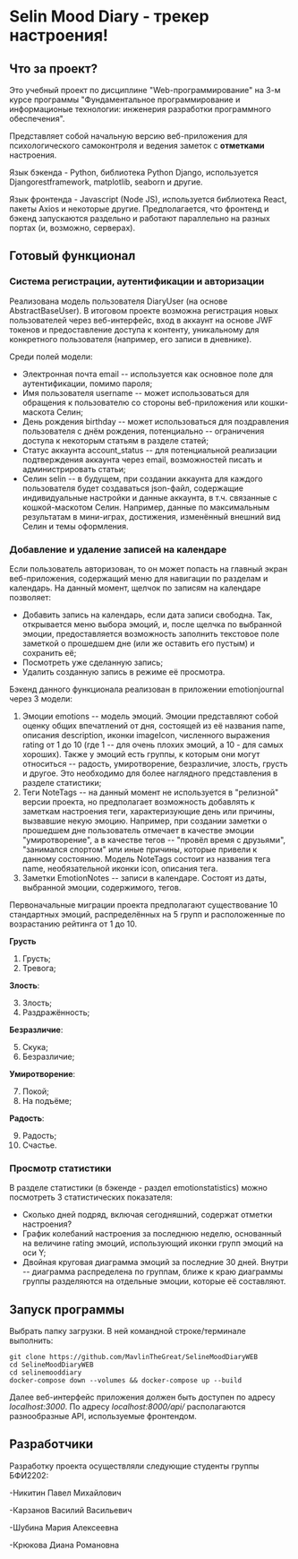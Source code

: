 # Selin Mood Diary - трекер настроения!

## Что за проект?
Это учебный проект по дисциплине "Web-программирование" на 3-м курсе программы "Фундаментальное программирование и информационые технологии: инженерия разработки программного обеспечения".

Представляет собой начальную версию веб-приложения для психологического самоконтроля и ведения заметок с **отметками** настроения.

Язык бэкенда - Python, библиотека Python Django, используется Djangorestframework, matplotlib, seaborn и другие.

Язык фронтенда - Javascript (Node JS), используется библиотека React, пакеты Axios и некоторые другие. Предполагается, что фронтенд и бэкенд запускаются раздельно и работают параллельно на разных портах (и, возможно, серверах).

## Готовый функционал

### Система регистрации, аутентификации и авторизации
Реализована модель пользователя DiaryUser (на основе AbstractBaseUser). В итоговом проекте возможна регистрация новых пользователей через веб-интерфейс, вход в аккаунт на основе JWF токенов и предоставление доступа к контенту, уникальному для конкретного пользователя (например, его записи в дневнике).

Среди полей модели:

+ Электронная почта email -- используется как основное поле для аутентификации, помимо пароля;
+ Имя пользователя username -- может использоваться для обращения к пользователю со стороны веб-приложения или кошки-маскота Селин;
+ День рождения birthday -- может использоваться для поздравления пользователя с днём рождения, потенциально -- ограничения доступа к некоторым статьям в разделе статей;
+ Статус аккаунта account_status -- для потенциальной реализации подтверждения аккаунта через email, возможностей писать и администрировать статьи;
+ Селин selin -- в будущем, при создании аккаунта для каждого пользователя будет создаваться json-файл, содержащие индивидуальные настройки и данные аккаунта, в т.ч. связанные с кошкой-маскотом Селин. Например, данные по максимальным результатам в мини-играх, достижения, изменённый внешний вид Селин и темы оформления.

### Добавление и удаление записей на календаре
Если пользователь авторизован, то он может попасть на главный экран веб-приложения, содержащий меню для навигации по разделам и календарь. На данный момент, щелчок по записям на календаре позволяет:

+ Добавить запись на календарь, если дата записи свободна. Так, открывается меню выбора эмоций, и, после щелчка по выбранной эмоции, предоставляется возможность заполнить текстовое поле заметкой о прошедшем дне (или же оставить его пустым) и сохранить её;
+ Посмотреть уже сделанную запись;
+ Удалить созданную запись в режиме её просмотра.

Бэкенд данного функционала реализован в приложении emotionjournal через 3 модели:
1. Эмоции emotions -- модель эмоций. Эмоции представляют собой оценку общих впечатлений от дня, состоящей из её названия name, описания description, иконки imageIcon, численного выражения rating от 1 до 10 (где 1 -- для очень плохих эмоций, а 10 - для самых хороших). Также у эмоций есть группы, к которым они могут относиться -- радость, умиротворение, безразличие, злость, грусть и другое. Это необходимо для более наглядного представления в разделе статистики;
2. Теги NoteTags -- на данный момент не используется в "релизной" версии проекта, но предполагает возможность добавлять к заметкам настроения теги, характеризующие день или причины, вызвавшие некую эмоцию. Например, при создании заметки о прошедшем дне пользователь отмечает в качестве эмоции "умиротворение", а в качестве тегов -- "провёл время с друзьями", "занимался спортом" или иные причины, которые привели к данному состоянию. Модель NoteTags состоит из названия тега name, необязательной иконки icon, описания тега.
3. Заметки EmotionNotes -- записи в календаре. Состоят из даты, выбранной эмоции, содержимого, тегов.

Первоначальные миграции проекта предполагают существование 10 стандартных эмоций, распределённых на 5 групп и расположенные по возрастанию рейтинга от 1 до 10.

**Грусть**

1. Грусть;
2. Тревога;

**Злость**:

3. Злость;
4. Раздражённость;

**Безразличие**:

5. Скука;
6. Безразличие;

**Умиротворение**:

7. Покой;
8. На подъёме;

**Радость**:

9. Радость;
10. Счастье.

### Просмотр статистики
В разделе статистики (в бэкенде - раздел emotionstatistics) можно посмотреть 3 статистических показателя:
+ Сколько дней подряд, включая сегодняшний, содержат отметки настроения?
+ График колебаний настроения за последнюю неделю, основанный на величине rating эмоций, использующий иконки групп эмоций на оси Y;
+ Двойная круговая диаграмма эмоций за последние 30 дней. Внутри -- диаграмма распределена по группам, ближе к краю диаграммы группы разделяются на отдельные эмоции, которые её составляют.

## Запуск программы
Выбрать папку загрузки. В ней командной строке/терминале выполнить:
```git
git clone https://github.com/MavlinTheGreat/SelineMoodDiaryWEB
cd SelineMoodDiaryWEB
cd selinemooddiary
docker-compose down --volumes && docker-compose up --build
```
Далее веб-интерфейс приложения должен быть доступен по адресу *localhost:3000*. По адресу *localhost:8000/api/* располагаются разнообразные API, используемые фронтендом.

## Разработчики
Разработку проекта осуществляли следующие студенты группы БФИ2202:

-Никитин Павел Михайлович

-Карзанов Василий Васильевич

-Шубина Мария Алексеевна

-Крюкова Диана Романовна
